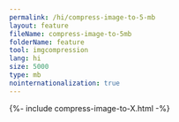 ```yaml
---
permalink: /hi/compress-image-to-5-mb
layout: feature
fileName: compress-image-to-5mb
folderName: feature
tool: imgcompression
lang: hi
size: 5000
type: mb
nointernationalization: true
---
```

{%- include compress-image-to-X.html -%}       
